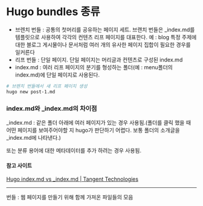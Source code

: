 # Hugo bundles 종류

- 브렌치 번들 : 공통의 첫머리를 공유하는 페이지 세트.
  브랜치 번들은 \_index.md를 템플릿으로 사용하여 각각의 컨텐츠 리프 페이지를 대표한다.
  예 : blog
  특정 주제에 대한 블로그 게시물이나 문서처럼 여러 개의 유사한 페이지 집합이 필요한 경우를 일커른다
- 리프 번들 : 단일 페이지. 단일 페이지는 머리글과 컨텐츠로 구성된 index.md
- index.md : 여러 리프 페이지의 분기를 형성하는 폴더(예 : menu폴더의 index.md)에 단일 페이지로 사용된다.

```bash
# 브렌치 번들에서 새 리프 페이지 생성
hugo new post-1.md
```

### index.md와 \_index.md의 차이점

\_index.md : 같은 폴더 아래에 여러 페이지가 있는 경우 사용됨.(폴더를 클릭 했을 때 어떤 페이지를 보여주어야할 지 hugo가 판단하기 어렵다. 보통 폴더의 소개글을 \_index.md에 나타낸다.)

또는 분류 용어에 대한 메타데이터를 추가 하려는 경우 사용됨.

#### 참고 사이트

[Hugo index.md vs \_index.md | Tangent Technologies](https://tangenttechnologies.ca/blog/hugo-indexmd-vs-_indexmd/)

---

번들 : 웹 페이지를 만들기 위해 함께 가져온 파일들의 모음
